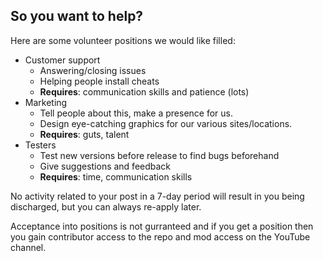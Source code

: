 ## So you want to help?

Here are some volunteer positions we would like filled:

- Customer support
  - Answering/closing issues
  - Helping people install cheats
  - **Requires**: communication skills and patience (lots)
- Marketing
  - Tell people about this, make a presence for us.
  - Design eye-catching graphics for our various sites/locations.
  - **Requires**: guts, talent
- Testers
  - Test new versions before release to find bugs beforehand
  - Give suggestions and feedback
  - **Requires**: time, communication skills

No activity related to your post in a 7-day period will result in you being discharged, but you can always re-apply later.

Acceptance into positions is not gurranteed and if you get a position then you gain contributor access to the repo and mod access on the YouTube channel.
